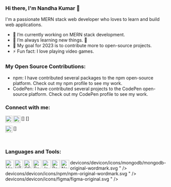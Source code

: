 ### Hi there, I'm Nandha Kumar 👋

I'm a passionate MERN stack web developer who loves to learn and build web applications.

- 🔭 I’m currently working on MERN stack development.
- 🌱 I’m always learning new things. 🤣
- 🥅 My goal for 2023 is to contribute more to open-source projects.
- ⚡ Fun fact: I love playing video games.

### My Open Source Contributions:

- npm: I have contributed several packages to the npm open-source platform. Check out my npm profile to see my work.
- CodePen: I have contributed several projects to the CodePen open-source platform. Check out my CodePen profile to see my work.

### Connect with me:
[<img align="left" alt="Nandha Kumar | Gmail" width="22px" src="https://cdn-icons-png.flaticon.com/512/732/732200.png" />]
[<img align="left" alt="Nandha Kumar | Gmail" width="22px" src="https://cdn.jim-nielsen.com/macos/512/twitter-2015-12-30.png" />]

[<img align="left" alt="nandhakumar_life | Instagram" width="22px" src="https://static.cdnlogo.com/logos/i/32/instagram-icon.svg" />]

<br />

### Languages and Tools:

<img align="left" alt="Visual Studio Code" width="26px" src="https://cdn.jsdelivr.net/gh/devicons/devicon/icons/vscode/vscode-original-wordmark.svg" />
<img align="left" alt="HTML5" width="26px" src="https://cdn-icons-png.flaticon.com/512/174/174854.png" />
<img align="left" alt="CSS3" width="26px" src="https://cdn-icons-png.flaticon.com/512/732/732190.png" />
<img align="left" alt="Bootstrap" width="26px" src="https://cdn.jsdelivr.net/gh/devicons/devicon/icons/bootstrap/bootstrap-plain-wordmark.svg" />
<img align="left" alt="JavaScript" width="26px" src="https://cdn-icons-png.flaticon.com/512/919/919828.png" />
<img align="left" alt="React" width="26px" src="https://cdn-icons-png.flaticon.com/512/1183/1183672.png" />
<img align="left" alt="Node.js" width="26px" src="<EUGPSCoordinates>devicons/devicon/icons/nodejs/nodejs-original-wordmark.svg<EUGPSCoordinates>" />
<img align "left " alt "MongoDB " width "26px " src "<EUGPSCoordinates>devicons/devicon/icons/mongodb/mongodb-original-wordmark.svg<EUGPSCoordinates> " />
<img align "left " alt "npm " width "26px " src "<EUGPSCoordinates>devicons/devicon/icons/npm/npm-original-wordmark.svg<EUGPSCoordinates> " />
<img align "left " alt "Figma " width "26px " src "<EUGPSCoordinates>devicons/devicon/icons/figma/figma-original.svg<EUGPSCoordinates> " />

<br />
<br />

[gmail]: mailto:nandhakumarchinnasami@gmail.com
[instagram]: https://instagram.com/nandhakumar_life
